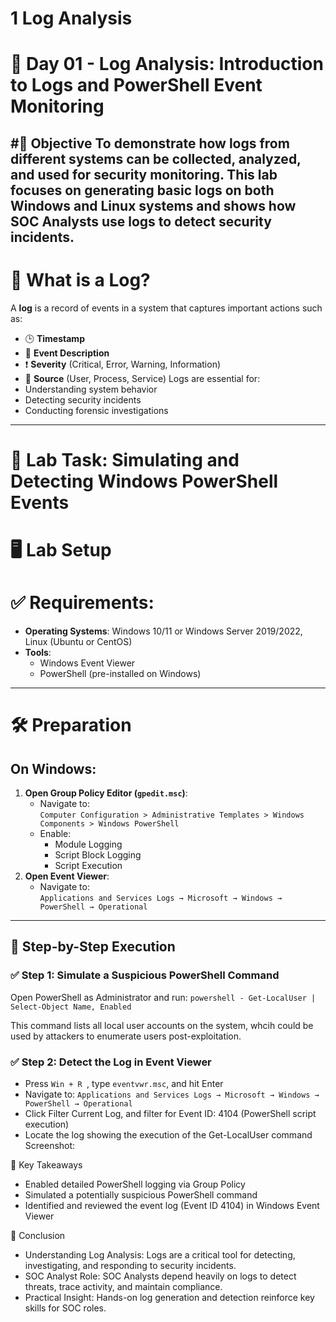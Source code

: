 # 1 Log Analysis
# 🧪 Day 01 - Log Analysis: Introduction to Logs and PowerShell Event Monitoring

#📌 Objective
To demonstrate how logs from different systems can be collected, analyzed, and used for security monitoring. This lab focuses on generating basic logs on both Windows and Linux systems and shows how SOC Analysts use logs to detect security incidents.
---
# 📖 What is a Log?
A **log** is a record of events in a system that captures important actions such as:
- 🕒 **Timestamp**
- 📝 **Event Description**
- ❗ **Severity** (Critical, Error, Warning, Information)
- 🔗 **Source** (User, Process, Service)
Logs are essential for:
- Understanding system behavior  
- Detecting security incidents  
- Conducting forensic investigations
---
# 🔬 Lab Task: Simulating and Detecting Windows PowerShell Events

# 🖥️ Lab Setup

# ✅ Requirements:
- **Operating Systems**: Windows 10/11 or Windows Server 2019/2022, Linux (Ubuntu or CentOS)
- **Tools**:
  - Windows Event Viewer
  - PowerShell (pre-installed on Windows)
---
# 🛠️ Preparation
## On Windows:
1. **Open Group Policy Editor (`gpedit.msc`)**:
   - Navigate to:  
     `Computer Configuration > Administrative Templates > Windows Components > Windows PowerShell`
   - Enable:
     - Module Logging
     - Script Block Logging
     - Script Execution
2. **Open Event Viewer**:
   - Navigate to:  
     `Applications and Services Logs → Microsoft → Windows → PowerShell → Operational`
---
## 🧪 Step-by-Step Execution
### ✅ Step 1: Simulate a Suspicious PowerShell Command
Open PowerShell as Administrator and run:
  ``` powershell - Get-LocalUser | Select-Object Name, Enabled ```
  
This command lists all local user accounts on the system, whcih could be used by attackers to enumerate users post-exploitation.

### ✅ Step 2: Detect the Log in Event Viewer
  - Press ```Win + R ```, type ```eventvwr.msc```, and hit Enter
  - Navigate to: ```Applications and Services Logs → Microsoft → Windows → PowerShell → Operational ```
  - Click Filter Current Log, and filter for Event ID: 4104 (PowerShell script execution)
  - Locate the log showing the execution of the Get-LocalUser command
Screenshot:

🧠 Key Takeaways
- Enabled detailed PowerShell logging via Group Policy
- Simulated a potentially suspicious PowerShell command
- Identified and reviewed the event log (Event ID 4104) in Windows Event Viewer

🎯 Conclusion
- Understanding Log Analysis: Logs are a critical tool for detecting, investigating, and responding to security incidents.
- SOC Analyst Role: SOC Analysts depend heavily on logs to detect threats, trace activity, and maintain compliance.
- Practical Insight: Hands-on log generation and detection reinforce key skills for SOC roles.
